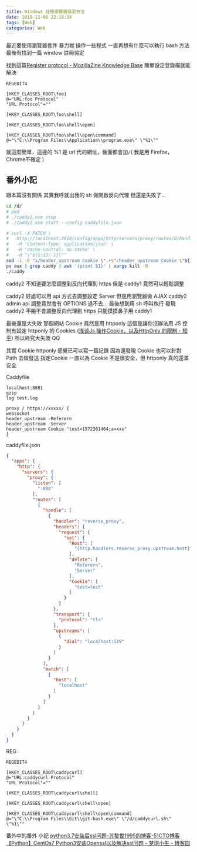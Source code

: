 ```yaml
---
title: Windows 註冊瀏覽器協定方法
date: 2019-11-06 22:18:14
tags: [Web]
categories: Web
---
```


最近要使用瀏覽器套件 暴力猴 操作一些程式
一直再想有什麼可以執行 bash 方法
最後有找到一篇 window 註冊協定

<!--more-->

找到這篇[Register protocol - MozillaZine Knowledge Base](http://kb.mozillazine.org/Register_protocol)
簡單設定登錄檔就能解決

```
REGEDIT4

[HKEY_CLASSES_ROOT\foo]
@="URL:foo Protocol"
"URL Protocol"=""

[HKEY_CLASSES_ROOT\foo\shell]

[HKEY_CLASSES_ROOT\foo\shell\open]

[HKEY_CLASSES_ROOT\foo\shell\open\command]
@="\"C:\\Program Files\\Application\\program.exe\" \"%1\"" 
```

就這麼簡單，這邊的 %1 是 url 代的網址，後面都會加`/`( 我是用 Firefox，Chrome不確定 )

## 番外小記

跟本篇沒有關係
其實我呼就出我的 sh
做開啟反向代理
但還是失敗了...

```sh
cd /d/
# pwd
# ./caddy2.exe stop
# ./caddy2.exe start --config caddyfile.json

# curl -X PATCH \
#   http://localhost:2019/config/apps/http/servers/proxy/routes/0/handle/0/headers/request/set/Cookie/0 \
#   -H 'Content-Type: application/json' \
#   -H 'cache-control: no-cache' \
#   -d "\"${1:12:-1}\""
sed -i -E "s/header_upstream Cookie \".+\"/header_upstream Cookie \"${1:12:-1}\"/" Caddyfile
ps aux | grep caddy | awk '{print $1}' | xargs kill -9
./caddy
```

caddy2 不知道要怎麼調整到反向代理到 https
但是 caddy1 竟然可以輕鬆調整

caddy2 好處可以用 api 方式去調整設定 Server
但是用瀏覽器做 AJAX caddy2 admin api 調整竟然會有 OPTIONS 過不去...
最後想到用 sh 呼叫執行
發現 caddy2 ~~不能~~不會調整反向代理到 https
只能摸摸鼻子用 caddy1

最後還是大失敗
那個網站 Cookie 竟然是用 httponly
這個是讓你沒辦法用 JS 控制有設定 httponly 的 Cookies ([浅谈Js 操作Cookie，以及HttpOnly 的限制 - 知乎](https://zhuanlan.zhihu.com/p/36197012))
所以終究大失敗 QQ

其實 Cookie httponly 感覺已可以寫一篇記錄
因為還發現 Cookie 也可以針對 Path 去做發送 指定Cookie
一直以為 Cookie 不是很安全，但 httponly 真的還滿安全




Caddyfile
```
localhost:8881
gzip
log test.log

proxy / https://xxxxx/ {
websocket
header_upstream -Referern
header_upstream -Server
header_upstream Cookie "test=1572361464;a=xxx"
}

```

caddyfile.json
```json
{
  "apps": {
    "http": {
      "servers": {
        "proxy": {
          "listen": [
            ":888"
          ],
          "routes": [
            {
              "handle": [
                {
                  "handler": "reverse_proxy",
                  "headers": {
                    "request": {
                      "set": {
                        "Host": [
                          "{http.handlers.reverse_proxy.upstream.host}"
                        ],
                        "delete": [
                          "Referern",
                          "Server"
                        ],
                        "Cookie": [
                          "test=test"
                        ]
                      }
                    }
                  },
                  "transport": {
                    "protocol": "tls"
                  },
                  "upstreams": [
                    {
                      "dial": "localhost:519"
                    }
                  ]
                }
              ],
              "match": [
                {
                  "host": [
                    "localhost"
                  ]
                }
              ]
            }
          ]
        }
      }
    }
  }
}
```

REG
```
REGEDIT4

[HKEY_CLASSES_ROOT\caddycurl]
@="URL:caddycurl Protocol"
"URL Protocol"=""

[HKEY_CLASSES_ROOT\caddycurl\shell]

[HKEY_CLASSES_ROOT\caddycurl\shell\open]

[HKEY_CLASSES_ROOT\caddycurl\shell\open\command]
@="\"C:\\Program Files\\Git\\git-bash.exe\" \"/d/caddycurl.sh\" \"%1\""
```


番外中的番外 小記
[python3.7安装后ssl问题-苏黎世1995的博客-51CTO博客](https://blog.51cto.com/13544424/2149473)
[【Python】CentOs7 Python3安装Openssl以及解决ssl问题 - 梦琪小生 - 博客园](https://www.cnblogs.com/mqxs/p/9103031.html)